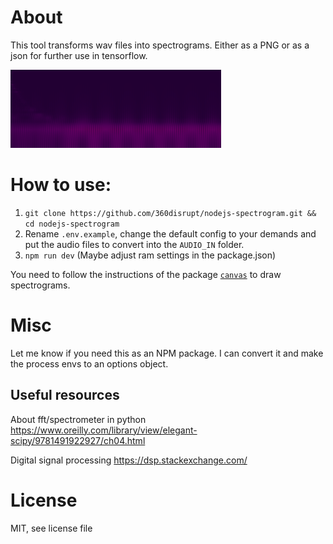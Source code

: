 # About
This tool transforms wav files into spectrograms. Either as a PNG or as a json for further use in tensorflow.

![Example Spectrogram](./docs/reference.png)

# How to use:
1. `git clone https://github.com/360disrupt/nodejs-spectrogram.git && cd nodejs-spectrogram`
2. Rename `.env.example`, change the default config to your demands and put the audio files to convert into the `AUDIO_IN` folder.
3. `npm run dev` (Maybe adjust ram settings in the package.json)

You need to follow the instructions of the package [`canvas`](https://github.com/Automattic/node-canvas) to draw spectrograms.


# Misc 
Let me know if you need this as an NPM package. I can convert it and make the process envs to an options object.
  
## Useful resources

About fft/spectrometer in python
https://www.oreilly.com/library/view/elegant-scipy/9781491922927/ch04.html

Digital signal processing
https://dsp.stackexchange.com/

# License
MIT, see license file

